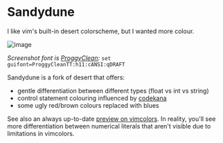 # Sandydune

I like vim's built-in desert colorscheme, but I wanted more colour.

![image](https://user-images.githubusercontent.com/43559/72005203-e6fe4100-3201-11ea-9572-73dda30921e7.png)

*Screenshot font is [ProggyClean](http://upperbounds.net/index.php?menu=download):* `set guifont=ProggyCleanTT:h11:cANSI:qDRAFT`

Sandydune is a fork of desert that offers:

* gentle differentiation between different types (float vs int vs string)
* control statement colouring influenced by [codekana](http://www.codekana.com/)
* some ugly red/brown colours replaced with blues

See also an always up-to-date [preview on vimcolors](http://vimcolors.com/209/sandydune/dark).
In reality, you'll see more differentiation between numerical literals that aren't visible due to limitations in vimcolors.

